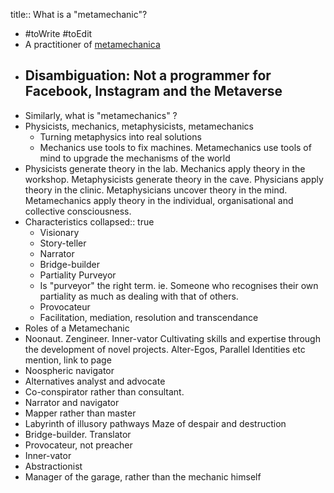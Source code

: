 title:: What is a "metamechanic"?

- #toWrite #toEdit
- A practitioner of [metamechanica]([[Metamechanica]])
- Disambiguation: Not a programmer for Facebook, Instagram and the Metaverse
	-
- Similarly, what is "metamechanics" ?
- Physicists, mechanics, metaphysicists, metamechanics
	- Turning metaphysics into real solutions
	- Mechanics use tools to fix machines. Metamechanics use tools of mind to upgrade the mechanisms of the world
- Physicists generate theory in the lab. Mechanics apply theory in the workshop. Metaphysicists generate theory in the cave. Physicians apply theory in the clinic. Metaphysicians uncover theory in the mind. Metamechanics apply theory in the individual, organisational and collective consciousness.
- Characteristics
  collapsed:: true
	- Visionary
	- Story-teller
	- Narrator
	- Bridge-builder
	- Partiality Purveyor
	- Is "purveyor" the right term. ie. Someone who recognises their own partiality as much as dealing with that of others.
	- Provocateur
	- Facilitation, mediation, resolution and transcendance
- Roles of a Metamechanic
- Noonaut. Zengineer. Inner-vator Cultivating skills and expertise through the development of novel projects.  Alter-Egos, Parallel Identities etc mention, link to page
- Noospheric navigator
- Alternatives analyst and advocate
- Co-conspirator rather than consultant.
- Narrator and navigator
- Mapper rather than master
- Labyrinth of illusory pathways Maze of despair and destruction
- Bridge-builder. Translator
- Provocateur, not preacher
- Inner-vator
- Abstractionist
- Manager of the garage, rather than the mechanic himself